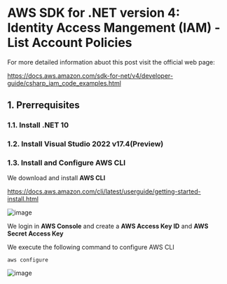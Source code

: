 # AWS SDK for .NET version 4: Identity Access Mangement (IAM) - List Account Policies

For more detailed information abuot this post visit the official web page:

https://docs.aws.amazon.com/sdk-for-net/v4/developer-guide/csharp_iam_code_examples.html

## 1. Prerrequisites

### 1.1. Install .NET 10





### 1.2. Install Visual Studio 2022 v17.4(Preview)





### 1.3. Install and Configure AWS CLI

We download and install **AWS CLI**

https://docs.aws.amazon.com/cli/latest/userguide/getting-started-install.html

![image](https://github.com/user-attachments/assets/21ca0743-27c0-4756-9021-3e7cc71f352f)

We login in **AWS Console** and create a **AWS Access Key ID** and **AWS Secret Access Key**

We execute the following command to configure AWS CLI

```
aws configure
```

![image](https://github.com/user-attachments/assets/cd848db4-b61a-4449-844f-54e36bb7993a)




